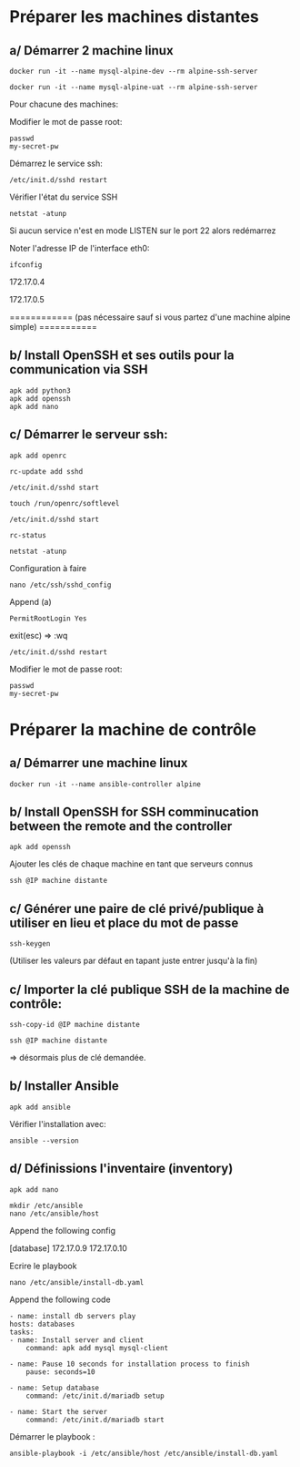

# Préparer les machines distantes

## a/ Démarrer 2 machine linux

	docker run -it --name mysql-alpine-dev --rm alpine-ssh-server

	docker run -it --name mysql-alpine-uat --rm alpine-ssh-server

Pour chacune des machines:

Modifier le mot de passe root:

	passwd 
	my-secret-pw

Démarrez le service ssh: 

	/etc/init.d/sshd restart


Vérifier l'état du service SSH

	netstat -atunp 

Si aucun service n'est en mode LISTEN sur le port 22 alors redémarrez


Noter l'adresse IP de l'interface eth0:

	ifconfig

172.17.0.4

172.17.0.5

============ (pas nécessaire sauf si vous partez d'une machine alpine simple) ===========

## b/ Install OpenSSH et ses outils pour la communication via SSH  

	apk add python3
	apk add openssh
	apk add nano


## c/ Démarrer le serveur ssh: 

	apk add openrc

	rc-update add sshd
	
	/etc/init.d/sshd start

	touch /run/openrc/softlevel

	/etc/init.d/sshd start

	rc-status

	netstat -atunp

Configuration à faire 

	nano /etc/ssh/sshd_config

Append (a)

	PermitRootLogin Yes

exit(esc) => :wq

	/etc/init.d/sshd restart

Modifier le mot de passe root:

	passwd 
	my-secret-pw

# Préparer la machine de contrôle


## a/ Démarrer une machine linux

	docker run -it --name ansible-controller alpine


## b/ Install OpenSSH for SSH comminucation between the remote and the controller

	apk add openssh
	
Ajouter les clés de chaque machine en tant que serveurs connus

	ssh @IP machine distante


## c/ Générer une paire de clé privé/publique à utiliser en lieu et place du mot de passe


	
	ssh-keygen

(Utiliser les valeurs par défaut en tapant juste entrer jusqu'à la fin)


## c/ Importer la clé publique SSH de la machine de contrôle:

	ssh-copy-id @IP machine distante
	
	ssh @IP machine distante

=> désormais plus de clé demandée.

## b/ Installer Ansible

	apk add ansible

Vérifier l'installation avec: 

	ansible --version
	
## d/ Définissions l'inventaire (inventory)

	apk add nano

	mkdir /etc/ansible 
	nano /etc/ansible/host

Append the following config

[database]
172.17.0.9
172.17.0.10


Ecrire le playbook

	nano /etc/ansible/install-db.yaml

Append the following code

	- name: install db servers play
	hosts: databases
	tasks:
	- name: Install server and client
		command: apk add mysql mysql-client

	- name: Pause 10 seconds for installation process to finish
		pause: seconds=10

	- name: Setup database
		command: /etc/init.d/mariadb setup

	- name: Start the server
		command: /etc/init.d/mariadb start



Démarrer le playbook :

	ansible-playbook -i /etc/ansible/host /etc/ansible/install-db.yaml
